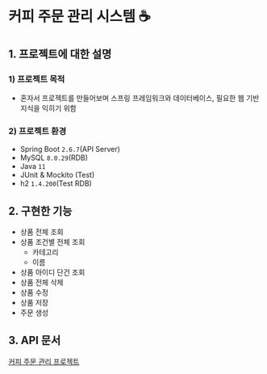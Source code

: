# 커피 주문 관리 시스템 ☕️
## 1.  프로젝트에 대한 설명

### 1) 프로젝트 목적

- 혼자서 프로젝트를 만들어보며 스프링 프레임워크와 데이터베이스, 필요한 웹 기반 지식을 익히기 위함

### 2) 프로젝트 환경

- Spring Boot `2.6.7`(API Server)
- MySQL `8.0.29`(RDB)
- Java `11`
- JUnit & Mockito (Test)
- h2 `1.4.200`(Test RDB)

## 2. 구현한 기능

- 상품 전체 조회
- 상품 조건별 전체 조회
    - 카테고리
    - 이름
- 상품 아이디 단건 조회
- 상품 전체 삭제
- 상품 수정
- 상품 저장
- 주문 생성

## 3. API 문서

[커피 주문 관리 프로젝트](https://documenter.getpostman.com/view/16547663/UyxdKpHA)
